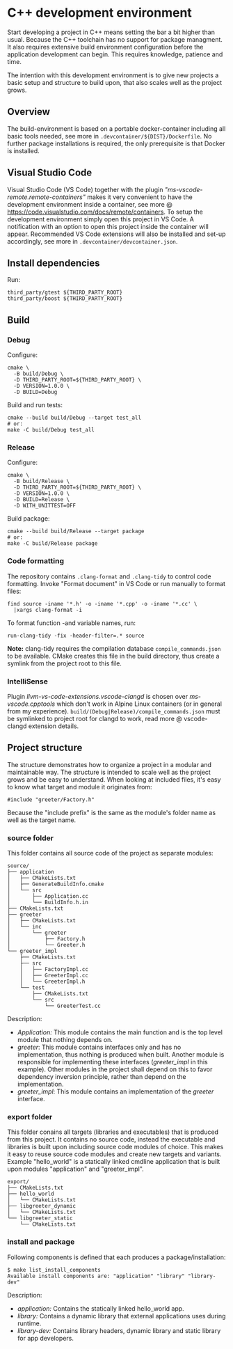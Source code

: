 # C++ development environment

Start developing a project in C++ means setting the bar a bit higher than usual.
Because the C++ toolchain has no support for package managment. It also requires
extensive build environment configuration before the application development can
begin. This requires knowledge, patience and time.

The intention with this development environment is to give new projects
a basic setup and structure to build upon, that also scales well as
the project grows.

## Overview

The build-environment is based on a portable docker-container including all
basic tools needed, see more in `.devcontainer/${DIST}/Dockerfile`. No further
package installations is required, the only prerequisite is that Docker is
installed.

## Visual Studio Code

Visual Studio Code (VS Code) together with the plugin
_"ms-vscode-remote.remote-containers"_ makes it very convenient to have the
development environment inside a container, see more @
<https://code.visualstudio.com/docs/remote/containers>. To setup the development
environment simply open this project in VS Code. A notification with an option
to open this project inside the container will appear. Recommended VS Code
extensions will also be installed and set-up accordingly, see more in
`.devcontainer/devcontainer.json`.

## Install dependencies

Run:

    third_party/gtest ${THIRD_PARTY_ROOT}
    third_party/boost ${THIRD_PARTY_ROOT}

## Build

### Debug

Configure:

    cmake \
      -B build/Debug \
      -D THIRD_PARTY_ROOT=${THIRD_PARTY_ROOT} \
      -D VERSION=1.0.0 \
      -D BUILD=Debug

Build and run tests:

    cmake --build build/Debug --target test_all
    # or:
    make -C build/Debug test_all

### Release

Configure:

    cmake \
      -B build/Release \
      -D THIRD_PARTY_ROOT=${THIRD_PARTY_ROOT} \
      -D VERSION=1.0.0 \
      -D BUILD=Release \
      -D WITH_UNITTEST=OFF

Build package:

    cmake --build build/Release --target package
    # or:
    make -C build/Release package

### Code formatting

The repository contains `.clang-format` and `.clang-tidy` to control code
formatting. Invoke "Format document" in VS Code or run manually to format files:

    find source -iname '*.h' -o -iname '*.cpp' -o -iname '*.cc' \
      |xargs clang-format -i

To format function -and variable names, run:

    run-clang-tidy -fix -header-filter=.* source

__Note:__ clang-tidy requires the compilation database `compile_commands.json`
to be available. CMake creates this file in the build directory, thus create a
symlink from the project root to this file.

### IntelliSense

Plugin _llvm-vs-code-extensions.vscode-clangd_ is chosen over
_ms-vscode.cpptools_ which don't work in Alpine Linux containers (or in general
from my experience). `build/(Debug|Release)/compile_commands.json` must be
symlinked to project root for clangd to work, read more @ vscode-clangd
extension details.

## Project structure

The structure demonstrates how to organize a project in a modular and
maintainable way. The structure is intended to scale well as the project grows
and be easy to understand. When looking at included files, it's easy to
know what target and module it originates from:

    #include "greeter/Factory.h"

Because the "include prefix" is the same as the module's folder name as well as
the target name.

### source folder

This folder contains all source code of the project as separate modules:

    source/
    ├── application
    │   ├── CMakeLists.txt
    │   ├── GenerateBuildInfo.cmake
    │   └── src
    │       ├── Application.cc
    │       └── BuildInfo.h.in
    ├── CMakeLists.txt
    ├── greeter
    │   ├── CMakeLists.txt
    │   └── inc
    │       └── greeter
    │           ├── Factory.h
    │           └── Greeter.h
    └── greeter_impl
        ├── CMakeLists.txt
        ├── src
        │   ├── FactoryImpl.cc
        │   ├── GreeterImpl.cc
        │   └── GreeterImpl.h
        └── test
            ├── CMakeLists.txt
            └── src
                └── GreeterTest.cc

Description:

* _Application:_ This module contains the main function and is the top level
  module that nothing depends on.
* _greeter_: This module contains interfaces only and has no implementation,
  thus nothing is produced when built. Another module is responsible for
  implementing these interfaces (_greeter_impl_ in this example). Other
  modules in the project shall depend on this to favor dependency inversion
  principle, rather than depend on the implementation.
* _greeter_impl_: This module contains an implementation of the _greeter_
  interface.

### export folder

This folder conains all targets (libraries and executables) that is produced
from this project. It contains no source code, instead the executable and
libraries is built upon including source code modules of choice. This makes it
easy to reuse source code modules and create new targets and variants. Example
"hello_world" is a statically linked cmdline application that is built upon
modules "application" and  "greeter_impl".

    export/
    ├── CMakeLists.txt
    ├── hello_world
    │   └── CMakeLists.txt
    ├── libgreeter_dynamic
    │   └── CMakeLists.txt
    └── libgreeter_static
        └── CMakeLists.txt

### install and package

Following components is defined that each produces a package/installation:

    $ make list_install_components
    Available install components are: "application" "library" "library-dev"

Description:

* _application:_ Contains the statically linked hello_world app.
* _library:_ Contains a dynamic library that external applications uses during
  runtime.
* _library-dev:_ Contains library headers, dynamic library and static library
  for app developers.
